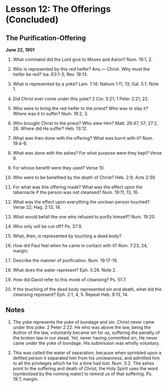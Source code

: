 # Lesson 12: The Offerings (Concluded)

## The Purification-Offering

**June 22, 1901**

1. What command did the Lord give to Moses and Aaron? Num. 19:1, 2.

2. Who is represented by this red heifer? Ans.— Christ. Why must the heifer be red? Isa. 63:1-3; Rev. 19:13.

3. What is represented by a yoke? Lam. 1:14; Nahum 1:11, 13; Gal. 5:1. Note 1.

4. Did Christ ever come under this yoke? 2 Cor. 5:21; 1 Peter 2:21, 22.

5. Who were to bring the red heifer to the priest? Who was to slay it? Where was it to suffer? Num. 19:2, 3.

6. Who brought Christ to the priest? Who slew Him? Matt. 26:47, 57; 27:2, 26. Where did He suffer? Heb. 13:12.

7. What was then done with the offering? What was burnt with it? Num. 19:4-6.

8. What was done with the ashes? For what purpose were they kept? Verse 9.

9. For whose benefit were they used? Verse 10.

10. Who were to be benefited by the death of Christ? Heb. 2:9; Acts 2:39.

11. For what was this offering made? What was the effect upon the tabernacle if the person was not cleansed? Num. 19:11, 13, 16.

12. What was the effect upon everything the unclean person touched? Verse 22; Hag. 2:13, 14.

13. What would befall the one who refused to purify himself? Num. 19:20.

14. Who only will be cut off? Ps. 37:9.

15. What, then, is represented by touching a dead body?

16. How did Paul feel when he came in contact with it? Rom. 7:23, 24, margin.

17. Describe the manner of purification. Num. 19:17-19.

18. What does the water represent? Eph. 5:26. Note 2.

19. How did David refer to this mode of cleansing? Ps. 51:7.

20. If the touching of the dead body represented sin and death, what did the cleansing represent? Eph. 2:1, 4, 5. Repeat Heb. 9:13, 14.

## Notes

1. The yoke represents the yoke of bondage and sin. Christ never came under this yoke. 2 Peter 2:22. He who was above the law, being the Author of the law, voluntarily became sin for us, suffering the penalty of the broken law in our stead. Yet, never having committed sin, He never came under the yoke of bondage. His submission was wholly voluntary.

2. This was called the water of separation, because when sprinkled upon a defiled person it separated him from his uncleanness, and admitted him to all the privileges which he for a time had lost. Num. 5:2. The ashes point to the suffering and death of Christ; the Holy Spirit uses the word (symbolized by the running water) to remind us of that suffering. Ps. 19:7, margin.
